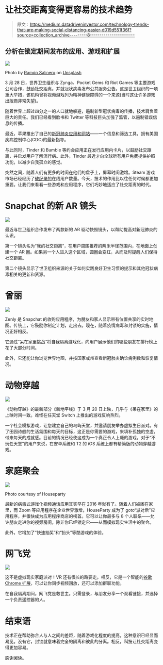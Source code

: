 # 让社交距离变得更容易的技术趋势

> 原文：<https://medium.datadriveninvestor.com/technology-trends-that-are-making-social-distancing-easier-d019d551f36f?source=collection_archive---------8----------------------->

## 分析在锁定期间发布的应用、游戏和扩展

![](img/872f6ea622dcdbc6ced75c05d98afcb7.png)

Photo by [Ramón Salinero](https://unsplash.com/@donramxn?utm_source=medium&utm_medium=referral) on [Unsplash](https://unsplash.com?utm_source=medium&utm_medium=referral)

3 月 28 日，世界卫生组织与 Zynga、Pocket Gems 和 Riot Games 等主要游戏公司合作，鼓励社交距离，并就冠状病毒发布公共服务公告。这是世卫组织的一项重大举措，该机构曾将视频游戏列为精神健康障碍的一个来源(当时这让许多游戏出版商非常失望)。

随着世界上超过四分之一的人口就地躲避，遏制新型冠状病毒的传播，技术肩负着巨大的责任。我们已经看到脸书和 Twitter 等科技巨头加强了监管，以遏制错误信息的传播。

最近，苹果推出了自己的[新冠肺炎应用和网站](https://www.apple.com/covid19/)——一个信息和筛选工具，拥有美国疾病控制中心(CDC)的最新指导。

与此同时，Tinder 和 Bumble 等约会应用正在发行应用内卡片，以鼓励社交距离，并启发用户了解流行病。此外，Tinder 最近才向全球所有用户免费提供护照功能，以减少自我孤立的感觉。

突然之间，随着人们有更多的时间在他们的盘子上，屏幕时间激增。Steam 游戏市场已经经历了[破纪录的](https://www.geekwire.com/2020/online-gaming-surge-steam-breaks-concurrent-user-record-amid-social-distancing-mandates/)在线用户数量。今天，技术的作用比以往任何时候都更加重要。让我们来看看一些游戏和应用程序，它们巧妙地适应了社交距离的时代。

# Snapchat 的新 AR 镜头

![](img/567961e9384ff4dd31bab4f200a1acbf.png)

最近与世卫组织合作发布了两款新的 AR 驱动快照镜头，以帮助提高对新冠肺炎的认识。

第一个镜头名为“我的社交距离”，在用户周围推荐的两米半径范围内，在地面上创建一个 AR 圈。如果另一个人进入这个区域，圆圈会变红，从而及时提醒人们保持社交距离。

第二个镜头显示了世卫组织来源的关于如何实践良好卫生习惯的提示和其他冠状病毒相关的更新和资源。

# 曾丽

![](img/a180fa51fd67b67bcc35d7dd78bd1778.png)

Zenly 是 Snapchat 的收购应用程序，为朋友和家人显示带有位置共享的实时地图。传统上，它鼓励你制定计划，走出去。现在，随着疫情病毒和封锁的实施，情况正好相反。

它通过“呆在家里挑战”将自我隔离游戏化，向用户展示他们的哪些朋友在排行榜上花了大部分时间。

此外，它还能让你浏览世界地图，并按国家或州查看新冠肺炎确诊病例数和恢复情况。

# 动物穿越

![](img/f061a1e3096456050e5cfd82fd618c8d.png)

《动物穿越》的最新部分《新地平线》于 3 月 20 日上映，几乎与《呆在家里》的上映时间一致。难怪在任天堂 Switch 上推出的游戏反响热烈。

一个社会模拟游戏，让您建立自己的岛屿天堂，并邀请朋友举办虚拟生日派对。有了田园诗般的生活氛围和每天的目标，这正是你需要的游戏，来填补孤独的空虚，带来每天的成就感。目前的情况已经使这成为一个真正令人上瘾的游戏。对于“不玩任天堂”的用户来说，在安卓系统和 T2 的 iOS 系统上都有精简版的动物穿越游戏。

# 家庭聚会

![](img/d36fdd96ae6cc724aec0bcf5d500641b.png)

Photo courtesy of Houseparty

最新的病毒式游戏化视频通话应用其实早在 2016 年就有了。随着人们被困在家里，而 Zoom 等应用程序在企业世界激增，HouseParty 成为了 goto“派对后”应用程序，并很快成为应用程序商店的榜首。它可以让你最多与 8 个人联系——允许朋友走进你的视频房间，除非你已经锁定它——从而模拟现实生活中的聚会。

此外，它增加了“快速抽奖”和“抬头”等酷游戏的体验。

# 网飞党

![](img/ab42f8556300b5aec77e1f7f3b27ae24.png)

这不是虚拟现实家庭派对！VR 还有很长的路要走。相反，它是一个智能的[谷歌 Chrome 扩展](https://www.netflixparty.com/)，可以让你同步视频回放，还可以添加群聊功能。

在自我隔离期间，网飞党是救世主。只需登录，与朋友分享一个观看链接，并选择一个负责遥控器的人。

# 结束语

技术正在帮助弥合人与人之间的差距，随着游戏化程度的提高，这种意识已经显而易见。没有它，封锁就意味着完全的隔离和彼此的分离。相反，科技让社交距离变得更加容易。

感谢阅读。